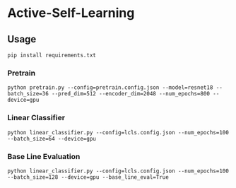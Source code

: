 # Active-Self-Learning

## Usage
```
pip install requirements.txt
```
### Pretrain 

```
python pretrain.py --config=pretrain.config.json --model=resnet18 --batch_size=36 --pred_dim=512 --encoder_dim=2048 --num_epochs=800 --device=gpu
```

### Linear Classifier 
```
python linear_classifier.py --config=lcls.config.json --num_epochs=100 --batch_size=64 --device=gpu
```

### Base Line Evaluation

```
python linear_classifier.py --config=lcls.config.json --num_epochs=100 --batch_size=128 --device=gpu --base_line_eval=True
```